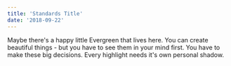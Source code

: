 ```yaml
---
title: 'Standards Title'
date: '2018-09-22'
---
```


Maybe there's a happy little Evergreen that lives here. You can create beautiful things - but you have to see them in your mind first. You have to make these big decisions. Every highlight needs it's own personal shadow.